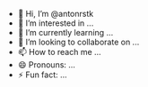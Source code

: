 - 👋 Hi, I’m @antonrstk
- 👀 I’m interested in ...
- 🌱 I’m currently learning ...
- 💞️ I’m looking to collaborate on ...
- 📫 How to reach me ...
- 😄 Pronouns: ...
- ⚡ Fun fact: ...

<!---
antonrstk/antonrstk is a ✨ special ✨ repository because its `README.md` (this file) appears on your GitHub profile.
You can click the Preview link to take a look at your changes.
--->
